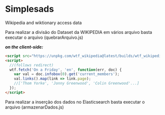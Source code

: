 # Simplesads
Wikipedia and wiktionary access data

Para realizar a divisão do Dataset da WIKIPEDIA em vários arquivo basta executar o arquivo (quebrarArquivo.js)

***on the client-side:***
```html
<script src="https://unpkg.com/wtf_wikipedia@latest/builds/wtf_wikipedia.min.js"></script>
<script>
  //(follows redirect)
  wtf.fetch('On a Friday', 'en', function(err, doc) {
    var val = doc.infobox(0).get('current_members');
    val.links().map(link => link.page);
    //['Thom Yorke', 'Jonny Greenwood', 'Colin Greenwood'...]
  });
</script>
```


Para realizar a inserção dos dados no Elasticsearch basta executar o arquivo (armazenarDados.js)
